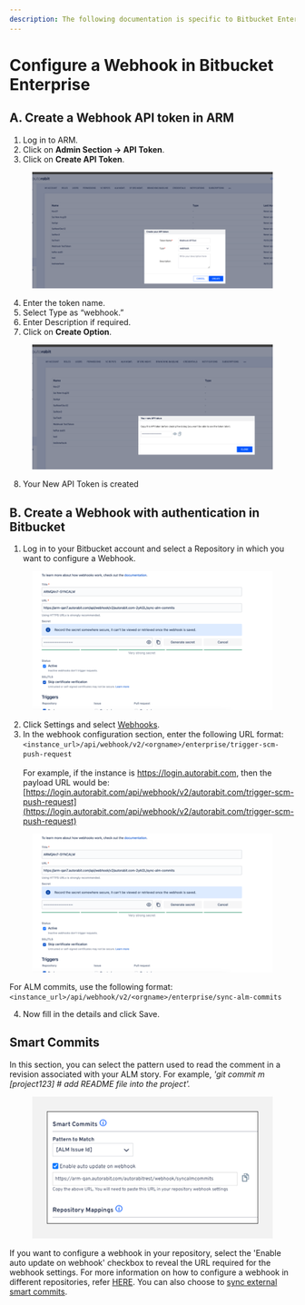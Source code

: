 ```yaml
---
description: The following documentation is specific to Bitbucket Enterprise customers.
---
```


# Configure a Webhook in Bitbucket Enterprise

## A. **Create a Webhook API token in ARM**

1. Log in to ARM.
2. Click on **Admin Section -> API Token**.
3. Click on **Create API Token**.

<figure><img src="../../../../../.gitbook/assets/image (985).png" alt=""><figcaption></figcaption></figure>

4. Enter the token name.
5. Select Type as “webhook.”
6. Enter Description if required.
7. Click on **Create Option**.

<figure><img src="../../../../../.gitbook/assets/image (986).png" alt=""><figcaption></figcaption></figure>

8. Your New API Token is created

## B. Create a Webhook with authentication in Bitbucket&#x20;

1. Log in to your Bitbucket account and select a Repository in which you want to configure a Webhook.

<figure><img src="../../../../../.gitbook/assets/image (987).png" alt=""><figcaption></figcaption></figure>

2. Click Settings and select [Webhooks](https://knowledgebase.autorabit.com/product-guides/codescan/codescan-integration/webhooks).
3. In the webhook configuration section, enter the following URL format: \
   `<instance_url>/api/webhook/v2/<orgname>/enterprise/trigger-scm-push-request` \
   \
   For example, if the instance is https://login.autorabit.com, then the payload URL would be: [https://login.autorabit.com/api/webhook/v2/autorabit.com/trigger-scm-push-request](https://login.autorabit.com/api/webhook/v2/autorabit.com/trigger-scm-push-request)

<figure><img src="../../../../../.gitbook/assets/image (988).png" alt=""><figcaption></figcaption></figure>

For ALM commits, use the following format: \
`<instance_url>/api/webhook/v2/<orgname>/enterprise/sync-alm-commits`

4. Now fill in the details and click Save.

## **Smart Commits**

In this section, you can select the pattern used to read the comment in a revision associated with your ALM story. For example, _'git commit m \[project123] # add README file into the project'._

<figure><img src="../../../../../.gitbook/assets/image (989).png" alt="" width="563"><figcaption></figcaption></figure>

If you want to configure a webhook in your repository, select the 'Enable auto update on webhook' checkbox to reveal the URL required for the webhook settings. For more information on how to configure a webhook in different repositories, refer [HERE](file://product-guides/arm/arm-features/webhooks). You can also choose to [sync external smart commits](file://product-guides/arm/arm-features/version-control/introduction-to-version-control/version-control-repositories-summary).

